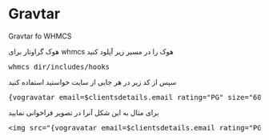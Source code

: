 # Gravtar
Gravtar fo WHMCS

هوک گراوتار برای whmcs
هوک را در مسیر زیر آپلود کنید
<pre>
whmcs_dir/includes/hooks
</pre>
سپس از کد زیر در هر جایی از سایت خواستید استفاده کنید
<pre>
{vogravatar email=$clientsdetails.email rating="PG" size="60" }
</pre>
برای مثال به این شکل آنرا در تصویر فراخوانی نمایید
<pre>
&lt;img src=&quot;{vogravatar email=$clientsdetails.email rating=&quot;PG&quot; size=&quot;60&quot; }&quot; alt=&quot;user image&quot;&gt;
</pre>

